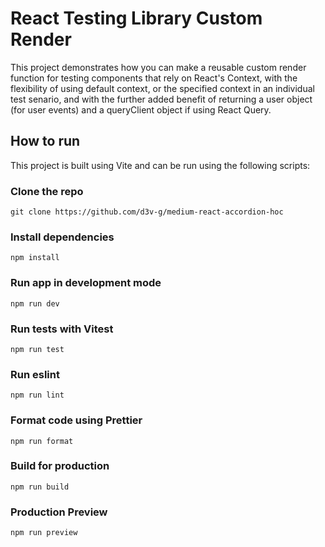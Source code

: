 # React Testing Library Custom Render
This project demonstrates how you can make a reusable custom render function for testing components that rely on React's Context, with the flexibility of using default context, or the specified context in an individual test senario, and with the further added benefit of returning a user object (for user events) and a queryClient object if using React Query.

<!-- Link to my Medium article detailing the thought process behind having this custom render method:  -->
## How to run
This project is built using Vite and can be run using the following scripts:
### Clone the repo
```
git clone https://github.com/d3v-g/medium-react-accordion-hoc
```
### Install dependencies
```
npm install
```
### Run app in development mode
```
npm run dev
```
### Run tests with Vitest
```
npm run test
```
### Run eslint
```
npm run lint
```
### Format code using Prettier
```
npm run format
```
### Build for production
```
npm run build
```
### Production Preview
```
npm run preview
```